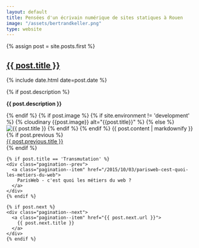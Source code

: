 ```yaml
---
layout: default
title: Pensées d'un écrivain numérique de sites statiques à Rouen
image: "/assets/bertrandkeller.png"
type: website
---
```


<div class="wrapper">
  {% assign post = site.posts.first %}
  <section class="post">
    <h1><a href="{{ post.url }}">{{ post.title }}</a></h1>
    <p class="post-meta">{% include date.html date=post.date %}</p>
    {% if post.description %} 
      <p><strong>{{ post.description }}</strong></p>
    {% endif %}
    {% if post.image %}
    {% if site.environment != 'development' %}
    {% cloudinary {{post.image}} alt="{{post.title}}" %}
    {% else %}
    <img src="{{ post.image }}" alt="{{ post.title }}">
    {% endif %}
    {% endif %}
    {{ post.content | markdownify }}
  </section>

  <div class="pagination--prevnext" role="navigation">
    {% if post.previous %}
    <div class="pagination--prev">
      <a class="pagination--item" href="{{ post.previous.url }}">
        {{ post.previous.title }}
      </a>
    </div>
    {% endif %}

    {% if post.title == 'Transmutation' %}
    <div class="pagination--prev">
      <a class="pagination--item" href="/2015/10/03/parisweb-cest-quoi-les-metiers-du-web">
        ParisWeb - c'est quoi les métiers du web ?
      </a>
    </div>
    {% endif %}

    {% if post.next %}
    <div class="pagination--next">
      <a class="pagination--item" href="{{ post.next.url }}">
        {{ post.next.title }}
      </a>
    </div>
    {% endif %}
  </div>
</div>

